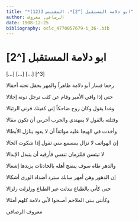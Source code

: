 ```yaml
---
title: "*ابو دلامة المستقبل [^2]*. المقتبس 3(12)"
author: الرصافي, معروف
date: 1908-12-25
bibliography: oclc_4770057679-i_36-.bib
---
```




#  ابو دلامة المستقبل [^2]


 [...]   [...]   [...]  [^3]

 رجعا فسار أبو دلامة ظاهراً   والمهر يجفل تحته أجفالا  

 حتى إذا وافي الأمير وقام عن   كثب ترجل دونه إجلالا  

 وغدا يقول وكان روح ضاحكاً   إني كفيتك قرني الرئبالا  

 وقتلته بالقول لا بمهندي   والحرب أحرىى أن تكون مقالا  

 وأخذت في الهيجا عليه مواثقاً   أن لا يعود ينازل الأبطالا  

 إن الهواتف لا تزال بمسمع   مني تقول إذا شكوت الحالا  

 لا تيئسن فللزمان تنفس   فأرقبه أن يتبدل الإبدالا  

 والدهر طاه سوف ينضج أهله   بالحادثات يزيدها إشعالا  

 إن الدهور وهن أمهر سابك   سترد أضداد الورى أشكالا  

 حتى كأني بالطباع تبدلت   غير الطباع وزلزلت زلزالا  

 وكأنني ببني الملاحم أصبحوا   لأبي دلامة كلهم أمثالا  

 معروف  الرصافي 

